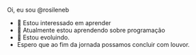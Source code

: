 
 Oi, eu sou @rosileneb
- 👀 Estou interessado em aprender
- 🌱 Atualmente estou aprendendo sobre programação
- 💞️ Estou evoluindo. 
- Espero que ao fim da jornada possamos concluir com louvor.
